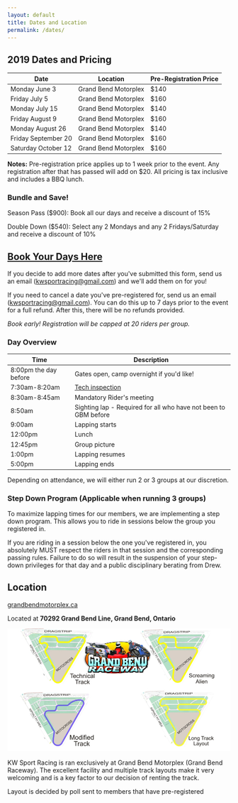 ```yaml
---
layout: default
title: Dates and Location
permalink: /dates/
---
```


## 2019 Dates and Pricing

| Date                | Location             | Pre-Registration Price |
|---------------------|----------------------|------------------------|
| Monday June 3       | Grand Bend Motorplex | $140                   |
| Friday July 5       | Grand Bend Motorplex | $160                   |
| Monday July 15      | Grand Bend Motorplex | $140                   |
| Friday August 9     | Grand Bend Motorplex | $160                   |
| Monday August 26    | Grand Bend Motorplex | $140                   |
| Friday September 20 | Grand Bend Motorplex | $160                   |
| Saturday October 12 | Grand Bend Motorplex | $160                   |

**Notes:** Pre-registration price applies up to 1 week prior to the event. Any registration after that has passed will add on $20. All pricing is tax inclusive and includes a BBQ lunch.

### Bundle and Save!

Season Pass ($900): Book all our days and receive a discount of 15%

Double Down ($540): Select any 2 Mondays and any 2 Fridays/Saturday and receive a discount of 10%

## **[Book Your Days Here](https://docs.google.com/forms/d/e/1FAIpQLSd23Gy_U_8hk7e0RjW__snm84XqX3Xdc7nYPkqLPlkG4NyTuQ/viewform?usp=sf_link)**

If you decide to add more dates after you've submitted this form, send us an email (kwsportracing@gmail.com) and we'll add them on for you!

If you need to cancel a date you've pre-registered for, send us an email (kwsportracing@gmail.com). You can do this up to 7 days prior to the event for a full refund. After this, there will be no refunds provided.

*Book early! Registration will be capped at 20 riders per group.*

### Day Overview

| Time                  | Description                                                                  |
|-----------------------|------------------------------------------------------------------------------|
| 8:00pm the day before | Gates open, camp overnight if you'd like!                                    |
| 7:30am-8:20am         | [Tech inspection](/rules/)                                                   |
| 8:30am-8:45am         | Mandatory Rider's meeting                                                    |
| 8:50am                | Sighting lap - Required for all who have not been to GBM before              |
| 9:00am                | Lapping starts                                                               |
| 12:00pm               | Lunch                                                                        |
| 12:45pm               | Group picture                                                                |
| 1:00pm                | Lapping resumes                                                              |
| 5:00pm                | Lapping ends                                                                 |

Depending on attendance, we will either run 2 or 3 groups at our discretion.

### Step Down Program (Applicable when running 3 groups)

To maximize lapping times for our members, we are implementing a step down program. This allows you to ride in sessions below the group you registered in.

If you are riding in a session below the one you've registered in, you absolutely MUST respect the riders in that session and the corresponding passing rules. Failure to do so will result in the suspension of your step-down privileges for that day and a public disciplinary berating from Drew.

## Location

[grandbendmotorplex.ca](http://www.grandbendmotorplex.ca/grand-bend-raceway/)

Located at **70292 Grand Bend Line, Grand Bend, Ontario**

![gb](/img/raceway.jpg)

KW Sport Racing is ran exclusively at Grand Bend Motorplex (Grand Bend Raceway). The excellent facility and multiple track layouts make it very welcoming and is a key factor to our decision of renting the track.

Layout is decided by poll sent to members that have pre-registered
